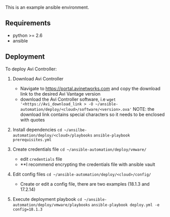 This is an example ansible environment.

## Requirements

 - python >= 2.6
 - ansible 
 
 ## Deployment
 To deploy Avi Controller:
   1. Download Avi Controller
      - Navigate to https://portal.avinetworks.com and copy the download link 
        to the desired Avi Vantage version
      - download the Avi Controller software, i.e
        `wget '<https://Avi_download_link > -O ~/ansible-automation/deploy/<cloud>/software/<version>.ova'`
         NOTE: the download link contains special characters so it needs to be enclosed with quotes
   
   2. Install dependencies
      `cd ~/ansilbe-automation/deploy/<cloud>/playbooks`
      `ansible-playbook prerequisites.yml`
      
   3. Create credentials file
      `cd ~/ansible-automation/deploy/vmware/`
      - edit `credentials` file
      -  **I recommend encrypting the credentials file with ansible vault
    
   4. Edit config files 
      `cd ~/ansible-automation/deploy/<cloud>/config/`
      - Create or edit a config file, there are two examples (18.1.3 and 17.2.14)
      
   5. Execute deployment playbook
   `cd ~/ansible-automation/deploy/vmware/playbooks`
   `ansible-playbook deploy.yml -e config=18.1.3`
       
